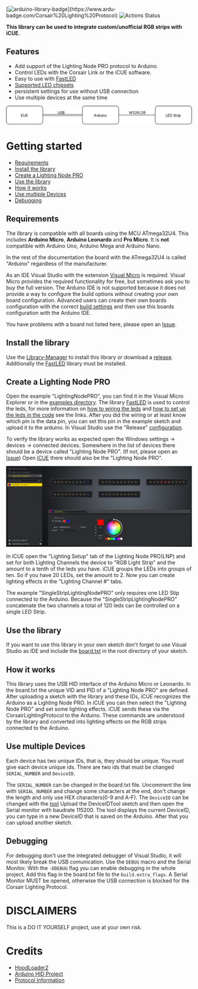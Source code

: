 
[![arduino-library-badge](https://www.ardu-badge.com/badge/Corsair%20Lighting%20Protocol.svg?)](https://www.ardu-badge.com/Corsair%20Lighting%20Protocol)
![Actions Status](https://wdp9fww0r9.execute-api.us-west-2.amazonaws.com/production/badge/Legion2/CorsairLightingProtocol)

**This library can be used to integrate custom/unofficial RGB strips with iCUE.**

## Features
* Add support of the Lighting Node PRO protocol to Arduino.
* Control LEDs with the Corsair Link or the iCUE software.
* Easy to use with [FastLED](http://fastled.io/)
* [Supported LED chipsets](https://github.com/FastLED/FastLED/wiki/Overview#chipsets)
* persistent settings for use without USB connection
* Use multiple devices at the same time

![Overview](docs/Overview.png)

# Getting started

- [Requirements](#requirements)
- [Install the library](#install-the-library)
- [Create a Lighting Node PRO](#create-a-lighting-node-pro)
- [Use the library](#use-the-library)
- [How it works](#how-it-works)
- [Use multiple Devices](#use-multiple-devices)
- [Debugging](#debugging)

## Requirements
The library is compatible with all boards using the MCU ATmega32U4.
This includes **Arduino Micro**, **Arduino Leonardo** and **Pro Micro**.
It is **not** compatible with Arduino Uno, Arduino Mega and Arduino Nano.

In the rest of the documentation the board with the ATmega32U4 is called "Arduino" regardless of the manufacturer.

As an IDE Visual Studio with the extension [Visual Micro](https://marketplace.visualstudio.com/items?itemName=VisualMicro.ArduinoIDEforVisualStudio) is required.
Visual Micro provides the required functionality for free, but sometimes ask you to buy the full version.
The Arduino IDE is not supported because it does not provide a way to configure the build options without creating your own board configuration.
Advanced users can create their own boards configuration with the correct [build settings](examples/LightingNodePRO/board.txt) and then use this boards configuration with the Arduino IDE.

You have problems with a board not listed here, please open an [Issue](https://github.com/Legion2/CorsairLightingProtocol/issues).

## Install the library
Use the [Library-Manager](https://www.visualmicro.com/page/User-Guide.aspx?doc=Library-Manager.html#) to install this library or download a [release](https://github.com/Legion2/CorsairLightingProtocol/releases).
Additionally the [FastLED](http://fastled.io/) library must be installed.

## Create a Lighting Node PRO
Open the example "LightingNodePRO", you can find it in the Visual Micro Explorer or in the [examples directory](examples).
The library [FastLED](http://fastled.io/) is used to control the leds, for more information on [how to wiring the leds](https://github.com/FastLED/FastLED/wiki/Wiring-leds) and [how to set up the leds in the code](https://github.com/FastLED/FastLED/wiki/Basic-usage#setting-up-the-leds) see the links.
After you did the wiring or at least know which pin is the data pin, you can set this pin in the example sketch and upload it to the arduino.
In Visual Studio use the "Release" [configuration](https://github.com/MicrosoftDocs/visualstudio-docs/blob/master/docs/debugger/how-to-set-debug-and-release-configurations.md#change-the-build-configuration).

To verify the library works as expected open the Windows settings -> devices -> connected devices. Somewhere in the list of devices there should be a device called "Lighting Node PRO". (If not, please open an [Issue](https://github.com/Legion2/CorsairLightingProtocol/issues))
Open [iCUE](https://www.corsair.com/icue) there should also be the "Lighting Node PRO".

![iCUE RGB Strip example](docs/iCUE.jpg)

In iCUE open the "Lighting Setup" tab of the Lighting Node PRO(LNP) and set for both Lighting Channels the device to "RGB Light Strip" and the amount to a tenth of the leds you have.
iCUE groups the LEDs into groups of ten.
So if you have 20 LEDs, set the amount to 2.
Now you can create lighting effects in the "Lighting Channel #" tabs.

The example "SingleStripLightingNodePRO" only requires one LED Stip connected to the Arduino.
Because the "SingleStripLightingNodePRO" concatenate the two channels a total of 120 leds can be controlled on a single LED Strip.

## Use the library
If you want to use this library in your own sketch don't forget to use Visual Studio as IDE and include the [board.txt](examples/LightingNodePRO/board.txt) in the root directory of your sketch.

## How it works
This library uses the USB HID interface of the Arduino Micro or Leonardo.
In the board.txt the unique VID and PID of a "Lighting Node PRO" are defined.
After uploading a sketch with the library and these IDs, iCUE recognizes the Arduino as a Lighting Node PRO.
In iCUE you can then select the "Lighting Node PRO" and set some lighting effects.
iCUE sends these via the CorsairLightingProtocol to the Arduino.
These commands are understood by the library and converted into lighting effects on the RGB strips connected to the Arduino.

## Use multiple Devices
Each device has two unique IDs, that is, they should be unique.
You must give each device unique ids.
There are two ids that must be changed `SERIAL_NUMBER` and `DeviceID`.

The `SERIAL_NUMBER` can be changed in the board.txt file.
Uncomment the line with `SERIAL_NUMBER` and change some characters at the end, don't change the length and only use HEX characters(0-9 and A-F).
The `DeviceID` can be changed with the [tool](examples/DeviceIDTool/DeviceIDTool.ino)
Upload the DeviceIDTool sketch and then open the Serial monitor with baudrate 115200.
The tool displays the current DeviceID, you can type in a new DeviceID that is saved on the Arduino.
After that you can upload another sketch.

## Debugging
For debugging don't use the integrated debugger of Visual Studio, it will most likely break the USB comunication.
Use the `DEBUG` macro and the Serial Monitor.
With the `-DDEBUG` flag you can enable debugging in the whole project.
Add this flag in the board.txt file to the `build.extra_flags`.
A Serial Monitor MUST be opened, otherwise the USB connection is blocked for the Corsair Lighting Protocol.

# DISCLAIMERS
This is a DO IT YOURSELF project, use at your own risk.

# Credits
- [HoodLoader2](https://github.com/NicoHood/HoodLoader2)
- [Arduino HID Project](https://github.com/NicoHood/HID)
- [Protocol Information](https://github.com/audiohacked/OpenCorsairLink/issues/70)
